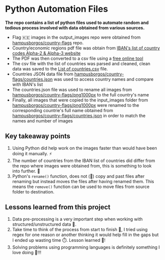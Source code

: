 # Python Automation Files

__The repo contains a list of python files used to automate random and tedious process involved with data obtained from various sources.__
 
- Flag 🇰🇪 images in the output_images repo were obtained from [hampusborgos/country-flags](https://github.com/hampusborgos/country-flags) repo.
- Country/economic regions pdf file was obtain from [IBAN's list of country codes Alpha-2 & Alpha-3 website](https://www.iban.com/country-codes)
- The PDF was then converted to a csv file using a [free online tool](https://www.zamzar.com/convert/pdf-to-csv/)
- The csv file with the list of countries was parsed and cleaned, clean data was saved to the [List of countries.csv](https://github.com/MicahNjeru/Python-Automation-Files/blob/main/List%20of%20countries.csv) file.
- Countries JSON data file from [hampusborgos/country-flags/countries.json](https://github.com/hampusborgos/country-flags/blob/main/countries.json) was used to access country names and compare with IBAN's list
- The countries.json file was used to rename all images from [hampusborgos/country-flags/png1000px](https://github.com/hampusborgos/country-flags/tree/main/png1000px) to the full country's name
-  Finally, all images that were copied to the input_images folder from [hampusborgos/country-flags/png1000px](https://github.com/hampusborgos/country-flags/tree/main/png1000px) were renamed to the corresponding countrie's full name obtained from [hampusborgos/country-flags/countries.json](https://github.com/hampusborgos/country-flags/blob/main/countries.json) in order to match the names and number of images

## Key takeaway points

1. Using Python did help work on the images faster than would have been doing it manually. ⚡️
2. The number of countries from the IBAN list of countries did differ from the repo where images were obtained from, this is something to look into further. 📝
3. Python's `rename()` function, does not (🚫) copy and past files after renaming but instead moves the files after having renamed them. This means the `remove()` function can be used to move files from source folder to destination. 

##  Lessons learned from this project
1. Data pre-processing is a very important step when working with structured/unstructured data 👀. 
2. Take time to think of the process from start to finish 🏁, I tried using regex for one reason or another thinking it would help fill in the gaps but I ended up wasting time ⏱️. Lesson learned 📘!
3. Solving problems using programming languages is definitely something I love doing 🖤!!!
